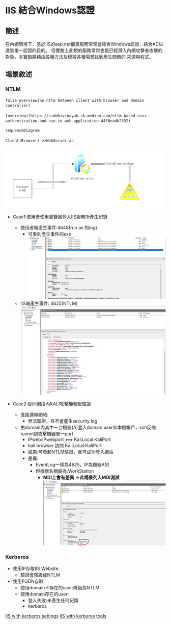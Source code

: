 # IIS 結合Windows認證

## 簡述
在內網環境下，基於IIS的asp.net網頁服務常常會結合Windows認證，結合AD以達到單一認證的目的。
但實務上此類的服務常常也是已經潛入內網攻擊者攻擊的對象，本實驗將藉由各種方法及模擬各種場景找到產生問題的
來源與程式。

## 場景敘述

### NTLM
```
false overview(no ntlm between client with browser and domain controller)

[overview](https://siddhivinayak-sk.medium.com/ntlm-based-user-authentication-and-sso-in-web-application-4450eadb2332)
```
```mermaid
sequenceDiagram

Client(Browser)->>WebServer:aa

```

![圖 1](../images/e971dd1031eb0376ac2ca0bbca0463473b78bcf1037feac3b6da789e7008799b.png)

- Case1:使用者使用瀏覽器登入IIS服務所產生紀錄
  - 使用者端產生事件:4648(run as 的log)
    - 可看到產生事件的exe
![圖 2](../images/7c3e4e7d4e72fc6394d44b9a92a33f585f8b858743653d920658a66005aad5b1.png)
  - IIS端產生事件: 4625(NTLM)
![圖 3](../images/706627c5700b8c56b32b49b8e4edb24c3210e328fcf02fe08d90f3e67086e462.png)

- Case2:從同網段內KALI攻擊機發起驗證
  - 直接連線網站:
    - 無法驗證，且不會產生security log
  - 由domain內其中一台機器(A)登入domain user和本機帳戶，ssh反向tunnel到攻擊機器單一port
    - IPweb:IPwebport <==> KaliLocal:KaliPort
    - kali browser 訪問 KaliLocal:KaliPort
    - 結果:可發起NTLM驗證，且可成功登入網站
    - 差異:
      - EventLog一樣為4625，IP為機器A的
      - 但機器名稱變為:WorkStation
        - **MDI上會有差異** =>**此場景列入MDI測試**
![圖 1](../images/45b0cfa6704aff10c8dbbc706f05119338a0018d91b3970c1ef308e01fcda425.png)  


### Kerberos

- 使用IP存取IIS Website:
  - 驗證會降級成NTLM
- 使用FQDN存取:
  - 使用domain不存在的user:降級為NTLM
  - 使用domain存在的user:
    - 登入失敗:未產生任何紀錄
    - kerberos

[IIS with kerberos settings](https://techcommunity.microsoft.com/t5/iis-support-blog/setting-up-kerberos-authentication-for-a-website-in-iis/ba-p/347882)
[IIS with kerberos tools](https://github.com/SurajDixit/KerberosConfigMgrIIS)
